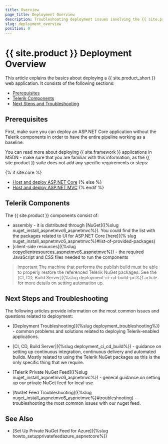 ```yaml
---
title: Overview
page_title: Deployment Overview
description: Troubleshooting deployment issues involving the {{ site.product_short }} suite.
slug: deployment_overview
position: 0
---
```


# {{ site.product }} Deployment Overview

This article explains the basics about deploying a {{ site.product_short }} web application. It consists of the following sections:


* [Prerequisites](#prerequisites)
* [Telerik Components](#telerik-components)
* [Next Steps and Troubleshooting](#next-steps-and-troubleshooting)


## Prerequisites

First, make sure you can deploy an ASP.NET Core application without the Telerik components in order to have the entire pipeline working as a baseline.

You can read more about deploying {{ site.framework }} applications in MSDN - make sure that you are familiar with this information, as the {{ site.product }} suite does not add any specific requirements or steps:

{% if site.core %}
* [Host and deploy ASP.NET Core](https://learn.microsoft.com/en-us/aspnet/core/host-and-deploy/?view=aspnetcore-9.0)
{% else %}
* [Host and deploy ASP.NET MVC](https://learn.microsoft.com/en-us/aspnet/mvc/overview/deployment/)
{% endif %}

## Telerik Components

The {{ site.product }} components consist of:
* assembly - it is distributed through [NuGet]({%slug nuget_install_aspnetmvc6_aspnetmvc%}). You could find the list with the packages related to UI for ASP.NET Core [here]({% slug nuget_install_aspnetmvc6_aspnetmvc%}#list-of-provided-packages)
* [client-side resources]({%slug copyclientresources_aspnetmvc6_aspnetmvc%}) - the required JavaScript and CSS files needed to run the components

>important The machine that performs the publish build must be able to properly restore the referenced Telerik NuGet packages. See the [CI, CD, Build Server]({%slug deployment-ci-cd-build-pc%}) article for more details on setting automation up.


## Next Steps and Troubleshooting

The following articles provide information on the most common issues and questions related to deployment:

* [Deployment Troubleshooting]({%slug deployment_troubleshooting%}) - common problems and solutions related to deploying Telerik-enabled applications.

* [CI, CD, Build Server]({%slug deployment_ci_cd_build%}) - guidance on setting up continuous integration, continuous delivery and automated builds. Mostly related to using the Telerik NuGet packages as this is the only specific thing that we require.

* [Telerik Private NuGet Feed]({%slug nuget_install_aspnetmvc6_aspnetmvc%}) - general guidance on setting up our private NuGet feed for local use

* [NuGet Feed Troubleshooting]({%slug nuget_install_aspnetmvc6_aspnetmvc%}#troubleshooting) - troubleshooting the most common issues with our nuget feed.


## See Also

* [Set Up Private NuGet Feed for Azure]({%slug howto_setupprivatefeedazure_aspnetcore%})